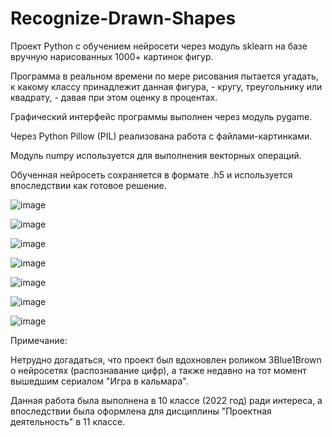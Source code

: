 # Recognize-Drawn-Shapes

Проект Python с обучением нейросети через модуль sklearn на базе вручную нарисованных 1000+ картинок фигур.

Программа в реальном времени по мере рисования пытается угадать, к какому классу принадлежит данная фигура, - кругу, треугольнику или квадрату, - давая при этом оценку в процентах.

Графический интерфейс программы выполнен через модуль pygame.

Через Python Pillow (PIL) реализована работа с файлами-картинками.

Модуль numpy используется для выполнения векторных операций.

Обученная нейросеть сохраняется в формате .h5 и используется впоследствии как готовое решение.

![image](https://github.com/user-attachments/assets/bb7d734c-f258-470f-a1c3-9c99a46c8849)

![image](https://github.com/user-attachments/assets/8fedf104-7275-465b-85e6-872a679c0d8d)

![image](https://github.com/user-attachments/assets/ff78e6f8-2810-4dbe-9f77-48d2def3003a)

![image](https://github.com/user-attachments/assets/76472baf-417c-42ee-8d62-1edf2d5bafcc)

![image](https://github.com/user-attachments/assets/debade54-313a-4366-9128-e5b0f5161359)

![image](https://github.com/user-attachments/assets/27e0d42f-e2e3-47cd-a61f-210443c530f8)

![image](https://github.com/user-attachments/assets/c1155673-a737-453a-af2f-fa7487730635)

Примечание:

Нетрудно догадаться, что проект был вдохновлен роликом 3Blue1Brown о нейросетях (распознавание цифр), а также недавно на тот момент вышедшим сериалом "Игра в кальмара".

Данная работа была выполнена в 10 классе (2022 год) ради интереса, а впоследствии была оформлена для дисциплины "Проектная деятельность" в 11 классе.
